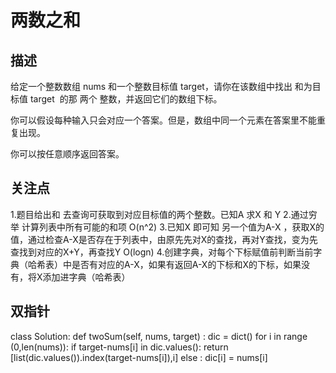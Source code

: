 # 两数之和

## 描述

给定一个整数数组 nums 和一个整数目标值 target，请你在该数组中找出 和为目标值 target  的那 两个 整数，并返回它们的数组下标。

你可以假设每种输入只会对应一个答案。但是，数组中同一个元素在答案里不能重复出现。

你可以按任意顺序返回答案。

## 关注点

1.题目给出和 去查询可获取到对应目标值的两个整数。已知A 求X 和 Y 
2.通过穷举 计算列表中所有可能的和项 O(n^2)
3.已知X 即可知 另一个值为A-X ，获取X的值，通过检查A-X是否存在于列表中，由原先先对X的查找，再对Y查找，变为先查找到对应的X+Y，再查找Y O(logn)
4.创建字典，对每个下标赋值前判断当前字典（哈希表）中是否有对应的A-X，如果有返回A-X的下标和X的下标，如果没有，将X添加进字典（哈希表）

## 双指针

class Solution:
    def twoSum(self, nums, target) :
        dic = dict()
        for i in range (0,len(nums)):
            if target-nums[i] in dic.values():
                return [list(dic.values()).index(target-nums[i]),i]
            else :
                dic[i] = nums[i]
